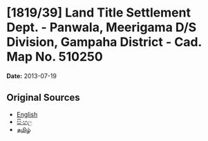 # [1819/39] Land Title Settlement Dept. - Panwala, Meerigama D/S Division, Gampaha District - Cad. Map No. 510250

**Date:** 2013-07-19

## Original Sources

- [English](https://documents.gov.lk/view/extra-gazettes/2013/7/1819-39_E.pdf)
- [සිංහල](https://documents.gov.lk/view/extra-gazettes/2013/7/1819-39_S.pdf)
- [தமிழ்](https://documents.gov.lk/view/extra-gazettes/2013/7/1819-39_T.pdf)
